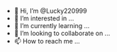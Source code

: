 - 👋 Hi, I’m @Lucky220999
- 👀 I’m interested in ...
- 🌱 I’m currently learning ...
- 💞️ I’m looking to collaborate on ...
- 📫 How to reach me ...

<!---
Lucky220999/Lucky220999 is a ✨ special ✨ repository because its `README.md` (this file) appears on your GitHub profile.
You can click the Preview link to take a look at your changes.
